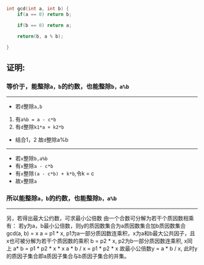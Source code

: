 ```c++
int gcd(int a, int b) {
	if(a == 0) return b;

	if(b == 0) return a;

	return(b, a % b);

}
```

## 证明:

### 等价于，能整除`a，b`的约数，也能整除`b，a%b`
---
- 若`d`整除`a,b`
1.  有`a%b = a - c*b`
2.  有`d`整除`k1*a + k2*b`
- 结合1，2  故`d`整除a%b

---
- 若`x`整除`b,a%b`
- 有`x`整除`a - c*b`
- 有`x`整除`(a - c*b) + k*b`,令k = c
- 故`x`整除`a`

### 所以能整除`a，b`的约数，也能整除`b，a%b`


---

另，若得出最大公约数，可求最小公倍数
由一个合数可分解为若干个质因数相乘有：
若y为a，b最小公倍数，则y的质因数集合为a质因数集合加b质因数集合
gcd(a, b) = x
a = p1 * x, p1为a一部分质因数连乘积，x为a和b最大公共因子，且x也可被分解为若干个质因数的乘积
b = p2 * x, p2为b一部分质因数连乘积, x同上
a* b = p1 * p2 * x * x
a * b / x = p1 * p2 * x
故最小公倍数y = a * b / x, 此时y的质因子集合即a质因子集合与b质因子集合的并集。
